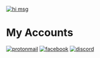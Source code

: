 [![hi msg](https://readme-typing-svg.herokuapp.com/?lines=HI+i+am+Mostafa+15+yrs+old+dev;Welcome+to+my+github+account)](github.com/MostafaAlhdad)

# My Accounts
[![protonmail]({https://img.shields.io/badge/ProtonMail-8B89CC?style=for-the-badge&logo=protonmail&logoColor=white})](MostafaAlhdad@protonmail.com)<!-- Protonmail -->
[![facebook]({https://img.shields.io/badge/Messenger-00B2FF?style=for-the-badge&logo=messenger&logoColor=white})](https://www.facebook.com/mostafa.alhdad.3) <!-- Facebook -->
[![discord]({https://img.shields.io/badge/Discord-7289DA?style=for-the-badge&logo=discord&logoColor=white})](dsc.bio/mg) <!-- Discord -->
